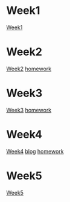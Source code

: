 # Week1
[Week1](https://legandcorepower2.github.io/207410571/w1/week01.html)
 
#  Week2

[Week2](https://legandcorepower2.github.io/207410571/w2/2.html)
[homework](https://legandcorepower2.github.io/207410571/w2/2homework.html)
# Week3
[Week3](https://legandcorepower2.github.io/207410571/w3/tku60.html)
[homework](https://legandcorepower2.github.io/207410571/w3/week03.html)
# Week4
[Week4](https://legandcorepower2.github.io/207410571/w4/week04.html)
[blog](https://legandcorepower2.github.io/207410571/w4/blog.html)
[homework](https://legandcorepower2.github.io/207410571/w4/w4.html)
# Week5
[Week5](https://legandcorepower2.github.io/207410571/w5/week05.html)
<!--stackedit_data:
eyJoaXN0b3J5IjpbMTI2ODIwNDY3LDEyMzE2MzM1NTMsNTYyMz
k5NjE5XX0=
-->